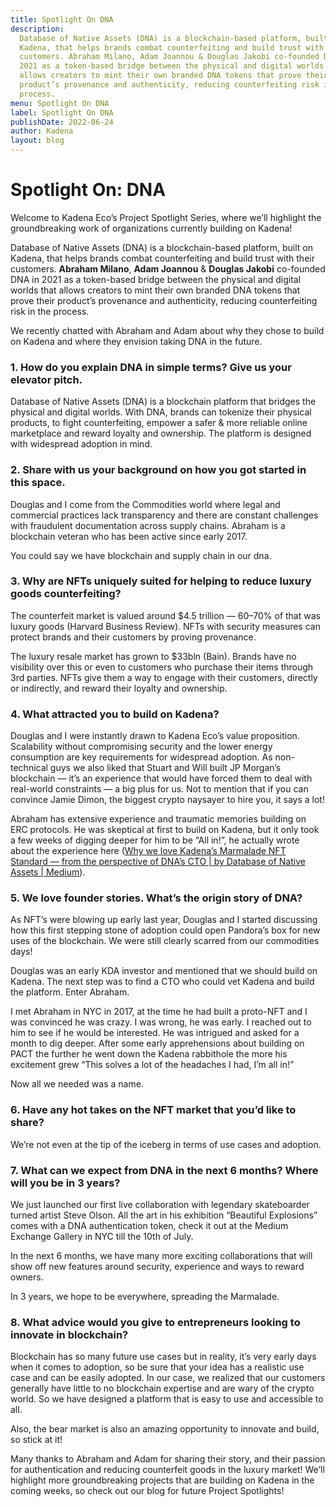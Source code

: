 ```yaml
---
title: Spotlight On DNA
description:
  Database of Native Assets (DNA) is a blockchain-based platform, built on
  Kadena, that helps brands combat counterfeiting and build trust with their
  customers. Abraham Milano, Adam Joannou & Douglas Jakobi co-founded DNA in
  2021 as a token-based bridge between the physical and digital worlds that
  allows creators to mint their own branded DNA tokens that prove their
  product’s provenance and authenticity, reducing counterfeiting risk in the
  process.
menu: Spotlight On DNA
label: Spotlight On DNA
publishDate: 2022-06-24
author: Kadena
layout: blog
---
```


# Spotlight On: DNA

Welcome to Kadena Eco’s Project Spotlight Series, where we’ll highlight the
groundbreaking work of organizations currently building on Kadena!

Database of Native Assets (DNA) is a blockchain-based platform, built on Kadena,
that helps brands combat counterfeiting and build trust with their customers.
**Abraham Milano**, **Adam Joannou** & **Douglas Jakobi** co-founded DNA in 2021
as a token-based bridge between the physical and digital worlds that allows
creators to mint their own branded DNA tokens that prove their product’s
provenance and authenticity, reducing counterfeiting risk in the process.

We recently chatted with Abraham and Adam about why they chose to build on
Kadena and where they envision taking DNA in the future.

### 1. How do you explain DNA in simple terms? Give us your elevator pitch.

Database of Native Assets (DNA) is a blockchain platform that bridges the
physical and digital worlds. With DNA, brands can tokenize their physical
products, to fight counterfeiting, empower a safer & more reliable online
marketplace and reward loyalty and ownership. The platform is designed with
widespread adoption in mind.

### 2. Share with us your background on how you got started in this space.

Douglas and I come from the Commodities world where legal and commercial
practices lack transparency and there are constant challenges with fraudulent
documentation across supply chains. Abraham is a blockchain veteran who has been
active since early 2017.

You could say we have blockchain and supply chain in our dna.

### 3. Why are NFTs uniquely suited for helping to reduce luxury goods counterfeiting?

The counterfeit market is valued around $4.5 trillion — 60–70% of that was
luxury goods (Harvard Business Review). NFTs with security measures can protect
brands and their customers by proving provenance.

The luxury resale market has grown to $33bln (Bain). Brands have no visibility
over this or even to customers who purchase their items through 3rd parties.
NFTs give them a way to engage with their customers, directly or indirectly, and
reward their loyalty and ownership.

### 4. What attracted you to build on Kadena?

Douglas and I were instantly drawn to Kadena Eco’s value proposition.
Scalability without compromising security and the lower energy consumption are
key requirements for widespread adoption. As non-technical guys we also liked
that Stuart and Will built JP Morgan’s blockchain — it’s an experience that
would have forced them to deal with real-world constraints — a big plus for us.
Not to mention that if you can convince Jamie Dimon, the biggest crypto naysayer
to hire you, it says a lot!

Abraham has extensive experience and traumatic memories building on ERC
protocols. He was skeptical at first to build on Kadena, but it only took a few
weeks of digging deeper for him to be “All in!”, he actually wrote about the
experience here
([Why we love Kadena’s Marmalade NFT Standard — from the perspective of DNA’s CTO | by Database of Native Assets | Medium](https://medium.com/@thednatech/why-we-love-kadena-s-marmalade-nft-standard-from-the-perspective-of-dnas-cto-a5a88345cb49)).

### 5. We love founder stories. What’s the origin story of DNA?

As NFT’s were blowing up early last year, Douglas and I started discussing how
this first stepping stone of adoption could open Pandora’s box for new uses of
the blockchain. We were still clearly scarred from our commodities days!

Douglas was an early KDA investor and mentioned that we should build on Kadena.
The next step was to find a CTO who could vet Kadena and build the platform.
Enter Abraham.

I met Abraham in NYC in 2017, at the time he had built a proto-NFT and I was
convinced he was crazy. I was wrong, he was early. I reached out to him to see
if he would be interested. He was intrigued and asked for a month to dig deeper.
After some early apprehensions about building on PACT the further he went down
the Kadena rabbithole the more his excitement grew “This solves a lot of the
headaches I had, I’m all in!”

Now all we needed was a name.

### 6. Have any hot takes on the NFT market that you’d like to share?

We’re not even at the tip of the iceberg in terms of use cases and adoption.

### 7. What can we expect from DNA in the next 6 months? Where will you be in 3 years?

We just launched our first live collaboration with legendary skateboarder turned
artist Steve Olson. All the art in his exhibition “Beautiful Explosions” comes
with a DNA authentication token, check it out at the Medium Exchange Gallery in
NYC till the 10th of July.

In the next 6 months, we have many more exciting collaborations that will show
off new features around security, experience and ways to reward owners.

In 3 years, we hope to be everywhere, spreading the Marmalade.

### 8. What advice would you give to entrepreneurs looking to innovate in blockchain?

Blockchain has so many future use cases but in reality, it’s very early days
when it comes to adoption, so be sure that your idea has a realistic use case
and can be easily adopted. In our case, we realized that our customers generally
have little to no blockchain expertise and are wary of the crypto world. So we
have designed a platform that is easy to use and accessible to all.

Also, the bear market is also an amazing opportunity to innovate and build, so
stick at it!

Many thanks to Abraham and Adam for sharing their story, and their passion for
authentication and reducing counterfeit goods in the luxury market! We’ll
highlight more groundbreaking projects that are building on Kadena in the coming
weeks, so check out our blog for future Project Spotlights!
